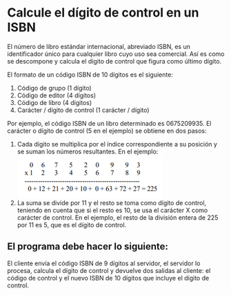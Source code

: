 # **Calcule el dígito de control en un ISBN**

El número de libro estándar internacional, abreviado ISBN, es un identificador único para cualquier libro cuyo uso sea comercial. Así es como se descompone y calcula el dígito de control que figura como último dígito.

El formato de un código ISBN de 10 dígitos es el siguiente:
  1. Código de grupo (1 dígito)
  2. Código de editor (4 dígitos)
  3. Código de libro (4 dígitos)
  4. Carácter / dígito de control (1 carácter / dígito)

Por ejemplo, el código ISBN de un libro determinado es 0675209935. El carácter o dígito de control (5 en el ejemplo) se obtiene en dos pasos:

  1. Cada dígito se multiplica por el índice correspondiente a su posición y se suman los números resultantes. En el ejemplo:
      <br>
     ![image](https://raw.githubusercontent.com/iamcarlosmunoz/socket-server-java/isbn-code/img/calculoISBN.PNG)
  2. La suma se divide por 11 y el resto se toma como dígito de control, teniendo en cuenta que si el resto es 10, se usa el carácter X como carácter de control. En el ejemplo, el resto de la división entera de 225 por 11 es 5, que es el dígito de control.

**El programa debe hacer lo siguiente:** 
---
El cliente envía el código ISBN de 9 dígitos al servidor, el servidor lo procesa, calcula el dígito de control y devuelve dos salidas al cliente: el código de control y el nuevo ISBN de 10 dígitos que incluye el dígito de control.
